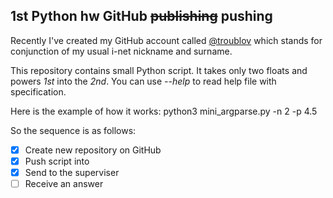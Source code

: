 ## 1st Python hw GitHub ~~publishing~~ pushing 
Recently I've created my GitHub account called 
[@troublov](https://github.com/troublov) which stands for 
conjunction of my usual i-net nickname and surname.

This repository contains small Python script. It takes only two floats and powers *1st* into the *2nd*.
You can use *--help* to read help file with specification.

Here is the example of how it works:
python3 mini_argparse.py -n 2 -p 4.5


So the sequence is as follows:
- [X] Create new repository on GitHub
- [X] Push script into
- [X] Send to the superviser
- [ ] Receive an answer
